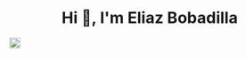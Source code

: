 <h1 align="center">Hi 👋, I'm Eliaz Bobadilla</h1>
<p align="center">

<a href=https://twitter.com/EliazBobadilla target="blank"> <img align="center" src=https://cdn.jsdelivr.net/npm/simple-icons@3.0.1/icons/twitter.svg alt="Eliaz Bobadilla" height="20" width="20" /></a>

